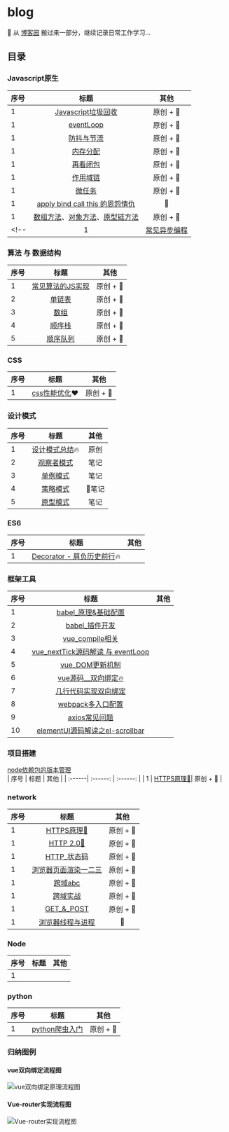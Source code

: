 # blog
🌈 从 [博客园](https://home.cnblogs.com/HXW-from-DJTU/) 搬过来一部分，继续记录日常工作学习...

## 目录

### Javascript原生


| 序号 | 标题 | 其他 |
| :------| :------: | :------: |
| 1 | [Javascript垃圾回收](/JS/GC.md)| 原创 + 📒 |
| 1 | [eventLoop](/JS/eventloop.md)| 原创 + 📒 |
| 1 | [防抖与节流](/JS/debounce.md)| 原创 + 📒 |
| 1 | [内存分配](/JS/memory_allocation.md)| 原创 + 📒 |
| 1 | [再看闭包](/JS/closure.md)| 原创 + 📒 |
| 1 | [作用域链](/JS/[[SCOPE]].md)| 原创 + 📒 |
| 1 | [微任务](/JS/microTask.md)| 原创 + 📒 |
| 1 | [apply bind call this 的恩怨情仇 ](/JS/apply_call_bind_this.md)  | 📒 |
| 1 | [数组方法](/JS/ARRAY_FUNC.md)、[对象方法](/JS/OOJECT_FUNC.md)、[原型链方法](/JS/JS_COMMON_FUNC.md)| 原创 + 📒 |
<!-- | 1 | [常见异步编程](/JS/async_coding.md)| 原创 + 📒 | -->

    
    
   
   





### 算法 与 数据结构
| 序号 | 标题 | 其他 |
| :------| :------: | :------: |
| 1 | [常见算法的JS实现](/algorithm/common.md/)| 原创 + 📒 |
| 2 | [单链表](/algorithm/data_structure/linkedlist/)| 原创 + 📒 |
| 3 | [数组](/algorithm/data_structure/array/)| 原创 + 📒 |
| 4 | [顺序栈](/algorithm/data_structure/stack/)| 原创 + 📒 |
| 5 | [顺序队列](/algorithm/data_structure/queue/)| 原创 + 📒 |

### CSS

| 序号 | 标题 | 其他 |
| :------| :------: | :------: |
| 1 | [css性能优化](/CSS/css_optimize.md)❤️| 原创 + 📒 |

### 设计模式

| 序号 | 标题 | 其他 |
| :------| :------: | :------: |
| 1 | [设计模式总结](/design_mode/prototype.md):fire: | 原创 |
| 2 | [观察者模式](/design_mode/observer.md)  | 笔记 |
| 3 | [单例模式](/design_mode/singleton.md) | 笔记 |
| 4 | [策略模式](/design_mode/strategy.md)   | 笔记 |
| 5 | [原型模式](/design_mode/prototype.md)    | 笔记 |


### ES6
<!-- [es6 class](/network/ES6/es6_class.md)     
[类的继承](/network/ES6/es6_%E7%B1%BB%E7%9A%84%E7%BB%A7%E6%89%BF.md)     
[async 下的异步编程](/network/ES6/async_await_conding.md)    -->

| 序号 | 标题 | 其他 |
| :------| :------: | :------: |
| 1 | [Decorator - 肩负历史前行](/ES6/decorator.md):fire: |  |


### 框架工具
| 序号 | 标题 | 其他 |
| :------| :------: | :------: |
| 1 | [babel_原理&基础配置](./project_build/babel.md)  |  |
| 2 | [babel_插件开发](./project_build/babel_plugin_dev.md) |  |
| 3 | [vue_compile相关](/vue/vue_render.md)   |  |
| 4 | [vue_nextTick源码解读 与 eventLoop](./vue/nextTick.md)  |  |
| 5 | [vue_DOM更新机制](./vue/vue_dom_nextTick.md)  |  |
| 6 | [vue源码__双向绑定:fire:](./vue/Vue_twoway_binding.md)   |  |
| 7 | [几行代码实现双向绑定](/network/vue/vue%E5%8F%8C%E5%90%91%E7%BB%91%E5%AE%9A%E6%A8%A1%E6%8B%9F.md)    |  |
| 8 | [webpack多入口配置](./project_build/webpack/multi_entry.md)    |  |
| 9 | [axios常见问题](/network/vue/axios%E5%B8%B8%E8%A7%81%E9%97%AE%E9%A2%98.md)    |  |
| 10 | [elementUI源码解读之el-scrollbar](/network/elementUI/elementUI%E6%BA%90%E7%A0%81%E8%A7%A3%E8%AF%BB%E4%B9%8Bel-scrollbar.md)    |  |
 
    
    
    
   
    
    

<!-- [Vue组件数据流](/network/vue/Vue%E7%BB%84%E4%BB%B6%E6%95%B0%E6%8D%AE%E6%B5%81.md)      -->

### 项目搭建
[node依赖包的版本管理](/project/node_module_manage.md)  
| 序号 | 标题 | 其他 |
| :------| :------: | :------: |
| 1 | [HTTPS原理🔱](/network/https.md)| 原创 + 📒 |   

### network
| 序号 | 标题 | 其他 |
| :------| :------: | :------: |
| 1 | [HTTPS原理🔱](/network/https.md)| 原创 + 📒 |
| 1 | [HTTP 2.0🔱](/network/http2.0.md)| 原创 + 📒 |
| 1 | [HTTP_状态码](/network/status_code.md)| 原创 + 📒 |
| 1 | [浏览器页面渲染一二三](/network/how_browser_work.md)| 原创 + 📒 |
| 1 | [跨域abc](/network/CORS.md)| 原创 + 📒 |
| 1 | [跨域实战](/network/CORS_ON_WORK.md)| 原创 + 📒 |
| 1 | [GET_&_POST](/JS/post_get.md)| 原创 + 📒 |
| 1 | [浏览器线程与进程](/browser/JS_browser_thread.md)  | 📒 |

### Node
| 序号 | 标题 | 其他 |
| :------| :------: | :------: |
| 1 | |  |

### python
| 序号 | 标题 | 其他 |
| :------| :------: | :------: |
| 1 | [python爬虫入门](/python/python/crawler.md)| 原创 + 📒 |  

### 归纳图例
#### vue双向绑定流程图
![vue双向绑定原理流程图](./vue/Vue_twoway_binding.png)


#### Vue-router实现流程图
![Vue-router实现流程图](./vue/vue-router/Vue-router.png)


